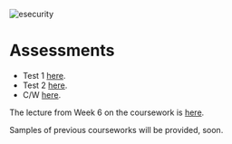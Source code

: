 ![esecurity](https://raw.githubusercontent.com/billbuchanan/esecurity/master/z_associated/esecurity_graphics.jpg)

# Assessments

* Test 1 [here](https://github.com/billbuchanan/esecurity/tree/master/z_assessments/test01).
* Test 2 [here](https://github.com/billbuchanan/esecurity/tree/master/z_assessments/test02).
* C/W [here](https://github.com/billbuchanan/esecurity/tree/master/z_assessments/coursework).

The lecture from Week 6 on the coursework is [here](https://www.youtube.com/watch?v=ltqJfNxF3ew&feature=youtu.be).

Samples of previous courseworks will be provided, soon.
